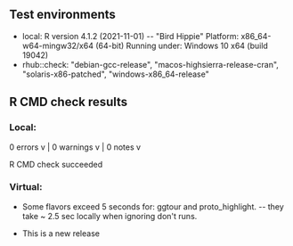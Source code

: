 ## Test environments

- local:
    R version 4.1.2 (2021-11-01) -- "Bird Hippie"
    Platform: x86_64-w64-mingw32/x64 (64-bit)
    Running under: Windows 10 x64 (build 19042)
- rhub::check:
    "debian-gcc-release",
    "macos-highsierra-release-cran",
    "solaris-x86-patched",
    "windows-x86_64-release"

## R CMD check results

### Local:

0 errors v | 0 warnings v | 0 notes v

R CMD check succeeded

### Virtual:

- Some flavors exceed 5 seconds for: ggtour and proto_highlight.
-- they take ~ 2.5 sec locally when ignoring don't runs.


* This is a new release
